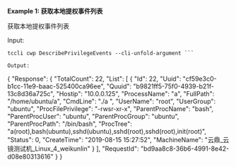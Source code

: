 **Example 1: 获取本地提权事件列表**

获取本地提权事件列表

Input: 

```
tccli cwp DescribePrivilegeEvents --cli-unfold-argument ```

Output: 
```
{
    "Response": {
        "TotalCount": 22,
        "List": [
            {
                "Id": 22,
                "Uuid": "cf59e3c0-b1cc-11e9-baac-525400ca96ee",
                "Quuid": "b9821ff5-75f0-4939-b21f-13c8d36a725c",
                "Hostip": "10.0.0.125",
                "ProcessName": "a",
                "FullPath": "/home/ubuntu/a",
                "CmdLine": "./a ",
                "UserName": "root",
                "UserGroup": "ubuntu",
                "ProcFilePrivilege": "-rwsr-xr-x",
                "ParentProcName": "bash",
                "ParentProcUser": "ubuntu",
                "ParentProcGroup": "ubuntu",
                "ParentProcPath": "/bin/bash",
                "ProcTree": "a(root),bash(ubuntu),sshd(ubuntu),sshd(root),sshd(root),init(root)",
                "Status": 0,
                "CreateTime": "2019-08-15 15:27:52",
                "MachineName": "云鼎_云镜测试机_Linux_4_weikunlin"
            }
        ],
        "RequestId": "bd9aa8c8-36b6-4991-8e42-d08e80313616"
    }
}
```

